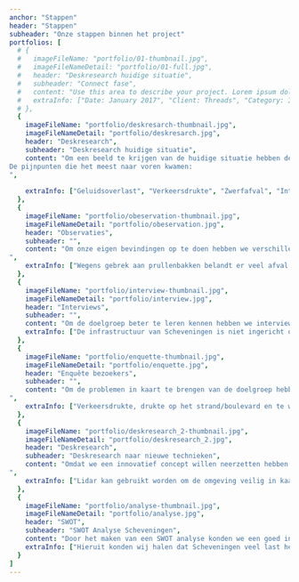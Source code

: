 ```yaml
---
anchor: "Stappen"
header: "Stappen"
subheader: "Onze stappen binnen het project"
portfolios: [
  # {
  #   imageFileName: "portfolio/01-thumbnail.jpg",
  #   imageFileNameDetail: "portfolio/01-full.jpg",
  #   header: "Deskresearch huidige situatie",
  #   subheader: "Connect fase",
  #   content: "Use this area to describe your project. Lorem ipsum dolor sit amet, consectetur adipisicing elit. Est blanditiis dolorem culpa incidunt minus dignissimos deserunt repellat aperiam quasi sunt officia expedita beatae cupiditate, maiores repudiandae, nostrum, reiciendis facere nemo!",
  #   extraInfo: ["Date: January 2017", "Client: Threads", "Category: Illustration"]
  # },
  {
    imageFileName: "portfolio/deskresarch-thumbnail.jpg",
    imageFileNameDetail: "portfolio/deskresarch.jpg",
    header: "Deskresearch",
    subheader: "Deskresearch huidige situatie",
    content: "Om een beeld te krijgen van de huidige situatie hebben deskresearch gedaan. We zijn begonnen met het doen van deskresearch om een basis van kennis te hebben over de huidige situatie. We wilde de huidige situatie in kaart brengen om een onderwerp te kunnen kiezen waar wij ons mee bezig zouden houden. Zo wilde we een onderwerp kiezen waarmee we een groot probleem op zouden kunnen lossen, om dit te kunnen doen moesten we een een inzicht hebben in de huidige situatie en de problemen. We kwamen er al snel achter dat Scheveningen regelmatig slecht in het nieuws is. Zo hebben bezoekers en bewoners aangegeven dat er veel overlast plaatsvindt in Scheveningen. Dit heeft een negatieve invloed op het imago van Scheveningen.
De pijnpunten die het meest naar voren kwamen:
",
    
    extraInfo: ["Geluidsoverlast", "Verkeersdrukte", "Zwerfafval", "Intimidatie", "Straatraces", "Wildplassen", "Drukte"]
  },
  {
    imageFileName: "portfolio/obeservation-thumbnail.jpg",
    imageFileNameDetail: "portfolio/obeservation.jpg",
    header: "Observaties",
    subheader: "",
    content: "Om onze eigen bevindingen op te doen hebben we verschillende observaties gedaan in Scheveningen. We wilde zelf de sfeer ervaren, kijken wat ons opviel en ontdekken waar wij zelf tegenaan lopen op Scheveningen. Inzichten:
",
    extraInfo: ["Wegens gebrek aan prullenbakken belandt er veel afval op de stranden en in de duinen.", "Weersomstandigheden beïnvloeden het aantal bezoekers. Zomers meer dan in de    wintermaanden.", "Bezoekers worden slecht geïnformeerd over de drukte in de omgeving van de boulevard.", "Mensen worden niet gewezen naar locaties waar zij hun afval kunnen deponeren.", "Honden en paarden laten veel afval dat zij produceren achter."]
  },
  {
    imageFileName: "portfolio/interview-thumbnail.jpg",
    imageFileNameDetail: "portfolio/interview.jpg",
    header: "Interviews",
    subheader: "",
    content: "Om de doelgroep beter te leren kennen hebben we interviews met hen gehouden. Zo konden wij onze inzichten en bevindingen uit eerder onderzoek bij hen neerleggen en hierover doorvragen. Ook hadden we zo een beter beeld van de doelgroep zelf doordat we door konden vragen. Het doel was om erachter te komen hoe zij over Scheveningen denken en wat hen hier opvalt. Verder wilde wij weten waar zij tegenaan liepen. Inzichten:",
    extraInfo: ["De infrastructuur van Scheveningen is niet ingericht op het verwerken van de toenemende druk van bezoekers.", "De uitstraling van gebouwen en onder andere de Pier laat een slechte indruk achter op de ervaring van de bezoeker.", "Berichten uit verschillende media over hangjongeren en overlast schrikt de bezoeker af."]
  },
  {
    imageFileName: "portfolio/enquette-thumbnail.jpg",
    imageFileNameDetail: "portfolio/enquette.jpg",
    header: "Enquête bezoekers",
    subheader: "",
    content: "Om de problemen in kaart te brengen van de doelgroep hebben we een enquête opgesteld. Door een enquête op te stellen konden we op een snelle en makkelijke manier een groot deel van onze doelgroep bereiken. Om de huidige situatie beter te begrijpen wilde we de problemen die de bezoekers ervaren in kaart brengen. We wilde daarbij de pijnpunten van de doelgroep weten om hierop in te kunnen spelen.  Ook waren we benieuwd naar de oplossingen waar de bezoekers zelf mee zouden komen om hier eventueel inspiratie uit op te doen. Inzichten:
",
    extraInfo: ["Verkeersdrukte, drukte op het strand/boulevard en te weinig parkeerplekken zijn problemen waar de respondenten het meest tegenaan lopen.", "De meerderheid van de respondenten ervaart parkeren als het vervelendst wanneer ze Scheveningen bezoeken", "De respondenten geven Scheveningen gemiddeld een 7,2 als dagje uit.", "Meeste bezoekers komen naar scheveningen voor een dagje uit, wandeling of het strand.", "De bezoekers bevinden zich vooral op de boulevard, wat voor drukke plekken kan zorgen en een negatieve ervaring geeft aan de bezoeker."]
  },
  {
    imageFileName: "portfolio/deskresearch_2-thumbnail.jpg",
    imageFileNameDetail: "portfolio/deskresearch_2.jpg",
    header: "Deskresearch",
    subheader: "Deskresearch naar nieuwe technieken",
    content: "Omdat we een innovatief concept willen neerzetten hebben we onderzoek gedaan naar nieuwe en opkomende technieken. Hier hebben we voor deskresearch gekozen omdat er op het internet veel verschillende technieken te vinden zijn, hier konden we op een andere manier eventueel nog verder onderzoek naar doen. We wilde een inzicht in de technieken die nu toegepast kunnen worden maar ook de technieken die in de toekomst toegepast kunnen worden. Door een inzicht te hebben in de technieken konden we een uitgangspunt nemen voor ons concept Inzichten:
",
    extraInfo: ["Lidar kan gebruikt worden om de omgeving veilig in kaart te brengen zonder de privacy regels te schenden.", "De Maglev windturbine zou een duurzame oplossing kunnen bieden om stroom te genereren voor een installatie afgezonderd van het elektranet.", "Met behulp van Socket.io kunnen we achterhalen hoeveel realtime bezoekers aanwezig zijn op Scheveningen strand."]
  },
  {
    imageFileName: "portfolio/analyse-thumbnail.jpg",
    imageFileNameDetail: "portfolio/analyse.jpg",
    header: "SWOT",
    subheader: "SWOT Analyse Scheveningen",
    content: "Door het maken van een SWOT analyse konden we een goed inzicht krijgen van de goede en minder goede punten van Scheveningen. Door het maken van een SWOT analyse konden we aan de hand van de sterktes en zwaktes de bedreigingen zien maar ook de kansen van Scheveningen. Zo konden we zien of wij hier iets uit konden halen voor onze concepten. Inzichten:",
    extraInfo: ["Hieruit konden wij halen dat Scheveningen veel last heeft van verschillende concurrenten, zo wisten wij dat wij iets wilde bedenken wat Scheveningen kon onderscheiden van andere badplaatsen.", "Ook bleek dat er door het gebrek aan  fysieke ruimte veel conflicten ontstaan over het gebruik van ruimte op de stranden, hier dienen wij dus rekening mee te houden bij het ontwikkelen van onze concepten."]
  }
]
---
```


